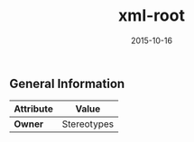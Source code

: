 ﻿---
title: xml-root
toc: false
type: specs
date: "2015-10-16"
draft: false
specification: VEC
version: 1.1.2
documentType: "Recommendation"
elementType: Class
classes:
  - xml-root
menu_name: vec-1.1.2
---

## General Information

| Attribute               | Value |
|-------------------------|-------|
| **Owner**               | Stereotypes |
